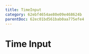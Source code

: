 ```yaml
---
title: TimeInput
category: 62ebf4654ae80e09e468624b
parentDoc: 62ec01bd561bab0aa775efe4
---
```


# Time Input